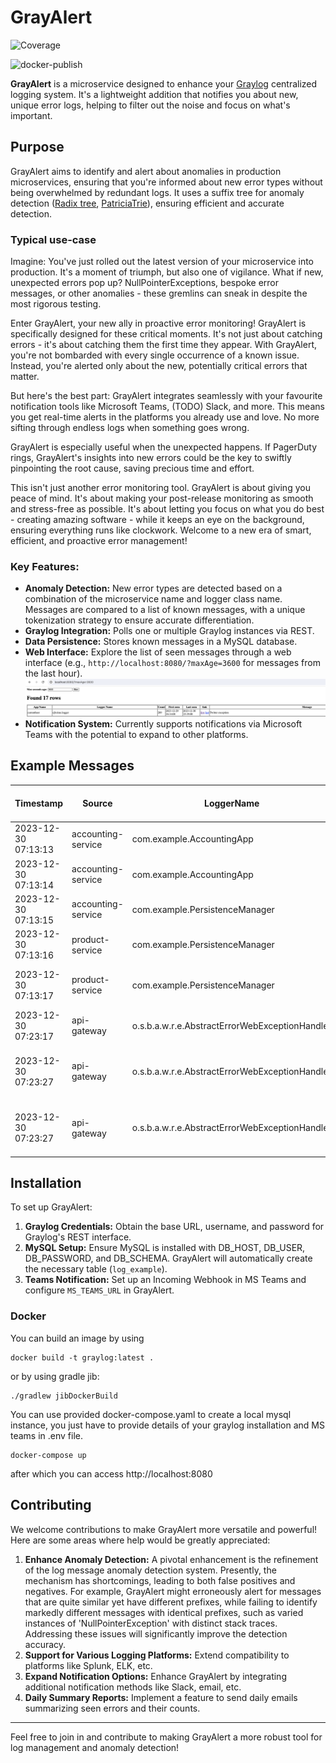 # GrayAlert

![Coverage](https://img.shields.io/badge/coverage:0%25-red)

![docker-publish](https://github.com/grayalert/grayalert/actions/workflows/docker-publish.yml/badge.svg)

**GrayAlert** is a microservice designed to enhance your [Graylog](https://github.com/Graylog2/graylog2-server) centralized logging system. It's a lightweight addition that notifies you about new, unique error logs, helping to filter out the noise and focus on what's important.

## Purpose

GrayAlert aims to identify and alert about anomalies in production microservices, ensuring that you're informed about new error types without being overwhelmed by redundant logs. It uses a suffix tree for anomaly detection ([Radix tree](https://en.wikipedia.org/wiki/Radix_tree), [PatriciaTrie](https://commons.apache.org/proper/commons-collections/apidocs/org/apache/commons/collections4/trie/PatriciaTrie.html)), ensuring efficient and accurate detection.

### Typical use-case

Imagine: You've just rolled out the latest version of your microservice into production. It's a moment of triumph, but also one of vigilance. What if new, unexpected errors pop up? NullPointerExceptions, bespoke error messages, or other anomalies - these gremlins can sneak in despite the most rigorous testing.

Enter GrayAlert, your new ally in proactive error monitoring! GrayAlert is specifically designed for these critical moments. It's not just about catching errors - it's about catching them the first time they appear. With GrayAlert, you're not bombarded with every single occurrence of a known issue. Instead, you're alerted only about the new, potentially critical errors that matter.

But here's the best part: GrayAlert integrates seamlessly with your favourite notification tools like Microsoft Teams, (TODO) Slack, and more. This means you get real-time alerts in the platforms you already use and love. No more sifting through endless logs when something goes wrong.

GrayAlert is especially useful when the unexpected happens. If PagerDuty rings, GrayAlert's insights into new errors could be the key to swiftly pinpointing the root cause, saving precious time and effort.

This isn't just another error monitoring tool. GrayAlert is about giving you peace of mind. It's about making your post-release monitoring as smooth and stress-free as possible. It's about letting you focus on what you do best - creating amazing software - while it keeps an eye on the background, ensuring everything runs like clockwork. Welcome to a new era of smart, efficient, and proactive error management!




### Key Features:

- **Anomaly Detection:** New error types are detected based on a combination of the microservice name and logger class name. Messages are compared to a list of known messages, with a unique tokenization strategy to ensure accurate differentiation.
- **Graylog Integration:** Polls one or multiple Graylog instances via REST.
- **Data Persistence:** Stores known messages in a MySQL database.
- **Web Interface:** Explore the list of seen messages through a web interface (e.g., `http://localhost:8080/?maxAge=3600` for messages from the last hour).
![Screenshot](web-example.png)
- **Notification System:** Currently supports notifications via Microsoft Teams with the potential to expand to other platforms.

## Example Messages

| Timestamp           | Source             | LoggerName                     | Message                                     | Is It Interesting?                       | will grayalert notify? |
|---------------------|--------------------|--------------------------------|---------------------------------------------|------------------------------------------|------------------------------------------|
| 2023-12-30 07:13:13 | accounting-service | com.example.AccountingApp      | Something went wrong with request 123       | Yes (first occurrence)                   | Yes |
| 2023-12-30 07:13:14 | accounting-service | com.example.AccountingApp      | Something went wrong with response 456      | No (similar to previous)                 | No |
| 2023-12-30 07:13:15 | accounting-service | com.example.PersistenceManager | java.lang.NullPointerException              | Yes (different category)                 | Yes |
| 2023-12-30 07:13:16 | product-service    | com.example.PersistenceManager | java.lang.NullPointerException with stacktrace1             | Yes (different microservice)             | Yes |
| 2023-12-30 07:13:17 | product-service    | com.example.PersistenceManager | java.lang.NullPointerException with stacktrace2   | yes (similar to already seen message)     | No :( |
| 2023-12-30 07:23:17 | api-gateway    | o.s.b.a.w.r.e.AbstractErrorWebExceptionHandler | [6683c8d3-28053735] 500 Server Error for HTTP GET "/user/info"   | Yes (first time for this problem)     | Yes |
| 2023-12-30 07:23:27 | api-gateway    | o.s.b.a.w.r.e.AbstractErrorWebExceptionHandler | [1183c8d2-12033373] 500 Server Error for HTTP GET "/user/info"   |  no (too similar to previous, but with different prefix) | Yes  :(|
| 2023-12-30 07:23:27 | api-gateway    | o.s.b.a.w.r.e.AbstractErrorWebExceptionHandler | [1183c8d2-12033456] 500 Server Error for HTTP GET "/user/details"   | Yes (currently grayalert would notify about it) | Yes |


## Installation

To set up GrayAlert:

1. **Graylog Credentials:** Obtain the base URL, username, and password for Graylog's REST interface.
2. **MySQL Setup:** Ensure MySQL is installed with DB_HOST, DB_USER, DB_PASSWORD, and DB_SCHEMA. GrayAlert will automatically create the necessary table (`log_example`).
3. **Teams Notification:** Set up an Incoming Webhook in MS Teams and configure `MS_TEAMS_URL` in GrayAlert.

### Docker

You can build an image by using
```
docker build -t graylog:latest .
```
or by using gradle jib:
```
./gradlew jibDockerBuild
```

You can use provided docker-compose.yaml to create a local mysql instance, you just have to provide details of your graylog installation and MS teams in .env file.

```
docker-compose up
```

after which you can access http://localhost:8080


## Contributing

We welcome contributions to make GrayAlert more versatile and powerful! Here are some areas where help would be greatly appreciated:
1. **Enhance Anomaly Detection:** A pivotal enhancement is the refinement of the log message anomaly detection system. Presently, the mechanism has shortcomings, leading to both false positives and negatives. For example, GrayAlert might erroneously alert for messages that are quite similar yet have different prefixes, while failing to identify markedly different messages with identical prefixes, such as varied instances of 'NullPointerException' with distinct stack traces. Addressing these issues will significantly improve the detection accuracy.
2. **Support for Various Logging Platforms:** Extend compatibility to platforms like Splunk, ELK, etc.
3. **Expand Notification Options:** Enhance GrayAlert by integrating additional notification methods like Slack, email, etc.
4. **Daily Summary Reports:** Implement a feature to send daily emails summarizing seen errors and their counts.

---

Feel free to join in and contribute to making GrayAlert a more robust tool for log management and anomaly detection!
